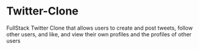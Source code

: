 # Twitter-Clone
 FullStack Twitter Clone that allows users to create and post tweets, follow other users, and like, and view their own profiles and the profiles of other users 
